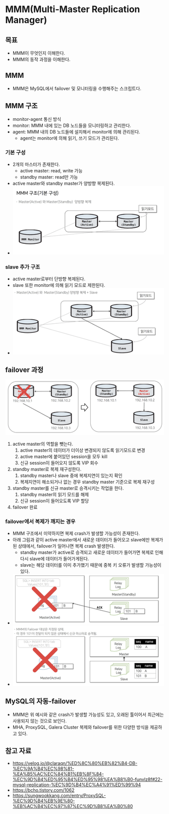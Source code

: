 # MMM(Multi-Master Replication Manager)

## 목표

- MMM이 무엇인지 이해한다.
- MMM의 동작 과정을 이해한다.

## MMM

- MMM은 MySQL에서 failover 및 모니터링을 수행해주는 스크립트다.

## MMM 구조

- monitor-agent 통신 방식
- monitor: MMM 내에 있는 DB 노드들을 모니터링하고 관리한다.
- agent: MMM 내의 DB 노드들에 설치해서 monitor에 의해 관리된다.
	- agent는 monitor에 의해 읽기, 쓰기 모드가 관리된다.

### 기본 구성

- 2개의 마스터가 존재한다.
	- active master: read, write 가능
	- standby master: read만 가능
- active master와 standby master가 양방향 복제된다.
- ![](assets/Pasted%20image%2020231213134239.png)

### slave 추가 구조

- active master로부터 단방향 복제된다.
- slave 또한 monitor에 의해 읽기 모드로 제한된다.
- ![](assets/Pasted%20image%2020231213140928.png)

## failover 과정

![](assets/Pasted%20image%2020231213144909.png)

1. active master의 역할을 뺏는다.
	1. active master의 데이터가 더이상 변경되지 않도록 읽기모드로 변경
	2. active master에 붙어있던 session을 모두 kill
	3. 신규 session이 들어오지 않도록 VIP 회수
2. standby master로 복제 재구성한다.
	1. standby master나 slave 중에 복제지연이 있는지 확인
	2. 복제지연이 해소되거나 없는 경우 standby master 기준으로 복제 재구성
3. standby master를 신규 master로 승격시키는 작업을 한다.
	1. standby master의 읽기 모드를 해제
	2. 신규 session이 들어오도록 VIP 할당
4. failover 완료

### failover에서 복제가 깨지는 경우

- MMM 구조에서 미약하지면 복제 crash가 발생할 가능성이 존재한다.
- 아래 그림과 같이 active master에서 새로운 데이터가 들어오고 slave에만 복제가 된 상태에서, failover가 일어나면 복제 crash 발생한다.
	- standby master가 active로 승격되고 새로운 데이터가 들어가면 복제로 인해 다시 slave에 데이터가 들어가게된다.
	- slave는 해당 데이터를 이미 추가했기 때문에 중복 키 오류가 발생할 가능성이 있다.
- ![](assets/Pasted%20image%2020231213145338.png)
- ![](assets/Pasted%20image%2020231213145350.png)

## MySQL의 자동-failover

- MMM은 위 예시와 같은 crash가 발생할 가능성도 있고, 오래된 툴이어서 최근에는 사용되지 않는 것으로 보인다.
- MHA, ProxySQL, Galera Cluster 복제와 failover를 위한 다양한 방식을 제공하고 있다.

## 참고 자료

- https://velog.io/@claraqn/%ED%8C%80%EB%82%B4-DB-%EC%9A%B4%EC%98%81-%EA%B5%AC%EC%84%B1%EB%8F%84-%EC%9D%B4%ED%95%B4%ED%95%98%EA%B8%B0-funvlz8f#22-mysql-replication-%EC%9D%B4%EC%A4%91%ED%99%94
- https://bcho.tistory.com/1062
- https://sungwookkang.com/entry/ProxySQL-%EC%9D%B4%EB%9E%80-%EB%AC%B4%EC%97%87%EC%9D%B8%EA%B0%80